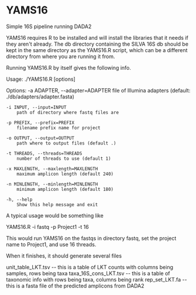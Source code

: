 # YAMS16
Simple 16S pipeline running DADA2

YAMS16 requires R to be installed and will install the libraries that
it needs if they aren't already. The db directory containing the SILVA
16S db should be kept in the same directory as the YAMS16.R script,
which can be a different directory from where you are running it from.

Running YAMS16.R by itself gives the following info.

Usage: ./YAMS16.R [options]


Options:
	-a ADAPTER, --adapter=ADAPTER
		file of Illumina adapters (default: ./db/adapters/adapter.fasta)

	-i INPUT, --input=INPUT
		path of directory where fastq files are

	-p PREFIX, --prefix=PREFIX
		filename prefix name for project

	-o OUTPUT, --output=OUTPUT
		path where to output files (default .)

	-t THREADS, --threads=THREADS
		number of threads to use (default 1)

	-x MAXLENGTH, --maxlength=MAXLENGTH
		maximum amplicon length (default 240)

	-n MINLENGTH, --minlength=MINLENGTH
		minimum amplicon length (default 180)

	-h, --help
		Show this help message and exit

A typical usage would be something like

YAMS16.R -i fastq -p Project1 -t 16 

This would run YAMS16 on the fastqs in directory fastq, set the
project name to Project1, and use 16 threads.

When it finishes, it should generate several files

unit_table_LKT.tsv -- this is a table of LKT counts with columns being samples, rows being taxa
taxa_16S_cons_LKT.tsv -- this is a table of taxonomic info with rows being taxa, columns being rank
rep_set_LKT.fa -- this is a fasta file of the predicted amplicons from DADA2


